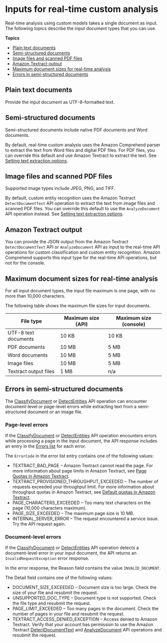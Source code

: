 # Inputs for real\-time custom analysis<a name="idp-inputs-sync"></a>

Real\-time analysis using custom models takes a single document as input\. The following topics describe the input document types that you can use\.

**Topics**
+ [Plain text documents](#idp-inputs-sync-text)
+ [Semi\-structured documents](#idp-inputs-sync-semi)
+ [Image files and scanned PDF files](#idp-inputs-sync-ocr)
+ [Amazon Textract output](#idp-inputs-sync-textract)
+ [Maximum document sizes for real\-time analysis](#idp-inputs-sync-sizes)
+ [Errors in semi\-structured documents](#idp-inputs-sync-err)

## Plain text documents<a name="idp-inputs-sync-text"></a>

Provide the input document as UTF\-8\-formatted text\. 

## Semi\-structured documents<a name="idp-inputs-sync-semi"></a>

Semi\-structured documents include native PDF documents and Word documents\. 

By default, real\-time custom analysis uses the Amazon Comprehend parser to extract the text from Word files and digital PDF files\. For PDF files, you can override this default and use Amazon Textract to extract the text\. See [Setting text extraction options](idp-set-textract-options.md)\.

## Image files and scanned PDF files<a name="idp-inputs-sync-ocr"></a>

Supported image types include JPEG, PNG, and TIFF\.

By default, custom entity recognition uses the Amazon Textract `DetectDocumentText` API operation to extract the text from image files and scanned PDF files\. You can override this default to use the `AnalyzeDocument` API operation instead\. See [Setting text extraction options](idp-set-textract-options.md)\.

## Amazon Textract output<a name="idp-inputs-sync-textract"></a>

You can provide the JSON output from the Amazon Textract `DetectDocumentText` API or `AnalyzeDocument` API as input to the real\-time API operations for custom classification and custom entity recognition\. Amazon Comprehend supports this input type for the real\-time API operations, but not for the console\.

## Maximum document sizes for real\-time analysis<a name="idp-inputs-sync-sizes"></a>

For all input document types, the input file maximum is one page, with no more than 10,000 characters\.

The following table shows the maximum file sizes for input documents\. 


| File type | Maximum size \(API\) | Maximum size \(console\) | 
| --- | --- | --- | 
| UTF\-8 text documents | 10 KB | 10 KB | 
| PDF documents | 10 MB | 5 MB | 
| Word documents | 10 MB | 5 MB | 
| Image files | 10 MB | 5 MB | 
| Textract output files | 1 MB | n/a | 

## Errors in semi\-structured documents<a name="idp-inputs-sync-err"></a>

 The [ClassifyDocument](https://docs.aws.amazon.com/comprehend/latest/APIReference/API_ClassifyDocument.html) or [DetectEntities](https://docs.aws.amazon.com/comprehend/latest/APIReference/API_DetectEntities.html) API operation can encounter document\-level or page\-level errors while extracting text from a semi\-structured document or an image file\.

### Page\-level errors<a name="idp-inputs-sync-page-err"></a>

 If the [ClassifyDocument](https://docs.aws.amazon.com/comprehend/latest/APIReference/API_ClassifyDocument.html) or [DetectEntities](https://docs.aws.amazon.com/comprehend/latest/APIReference/API_DetectEntities.html) API operation encounters errors while processing a page in the input document, the API response includes an entry in the [Errors list](https://docs.aws.amazon.com/comprehend/latest/APIReference/API_ErrorsListItem.html) for each error\.

The `ErrorCode` in the error list entry contains one of the following values:
+ TEXTRACT\_BAD\_PAGE – Amazon Textract cannot read the page\. For more information about page limits in Amazon Textract, see [ Page Quotas in Amazon Textract](https://docs.aws.amazon.com/textract/latest/dg/limits-document.html)\.
+ TEXTRACT\_PROVISIONED\_THROUGHPUT\_EXCEEDED – The number of requests exceeded your throughput limit\. For more information about throughput quotas in Amazon Textract, see [ Default quotas in Amazon Textract](https://docs.aws.amazon.com/textract/latest/dg/limits-quotas-explained.html)\.
+ PAGE\_CHARACTERS\_EXCEEDED – Too many text characters on the page \(10,000 characters maximum\)\.
+ PAGE\_SIZE\_EXCEEDED – The maximum page size is 10 MB\.
+ INTERNAL\_SERVER\_ERROR – The request encountered a service issue\. Try the API request again\.

### Document\-level errors<a name="idp-inputs-sync-doc-err"></a>

If the [ClassifyDocument](https://docs.aws.amazon.com/comprehend/latest/APIReference/API_ClassifyDocument.html) or [DetectEntities](https://docs.aws.amazon.com/comprehend/latest/APIReference/API_DetectEntities.html) API operation detects a document\-level error in your input document, the API returns an `InvalidRequestException` error response\. 

In the error response, the Reason field contains the value `INVALID_DOCUMENT`\. 

The Detail field contains one of the following values:
+ DOCUMENT\_SIZE\_EXCEEDED – Document size is too large\. Check the size of your file and resubmit the request\.
+ UNSUPPORTED\_DOC\_TYPE – Document type is not supported\. Check the file type and resubmit the request\.
+ PAGE\_LIMIT\_EXCEEDED – Too many pages in the document\. Check the number of pages in your file and resubmit the request\.
+ TEXTRACT\_ACCESS\_DENIED\_EXCEPTION – Access denied to Amazon Textract\. Verify that your account has permission to use the Amazon Textract [DetectDocumentText](https://docs.aws.amazon.com/textract/latest/dg/API_DetectDocumentText.html) and [AnalyzeDocument](https://docs.aws.amazon.com/textract/latest/dg/API_AnalyzeDocument.html) API operations and resubmit the request\.